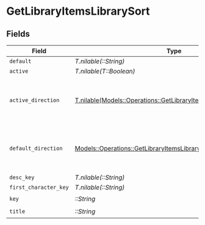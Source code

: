 # GetLibraryItemsLibrarySort


## Fields

| Field                                                                                                                                    | Type                                                                                                                                     | Required                                                                                                                                 | Description                                                                                                                              | Example                                                                                                                                  |
| ---------------------------------------------------------------------------------------------------------------------------------------- | ---------------------------------------------------------------------------------------------------------------------------------------- | ---------------------------------------------------------------------------------------------------------------------------------------- | ---------------------------------------------------------------------------------------------------------------------------------------- | ---------------------------------------------------------------------------------------------------------------------------------------- |
| `default`                                                                                                                                | *T.nilable(::String)*                                                                                                                    | :heavy_minus_sign:                                                                                                                       | N/A                                                                                                                                      | asc                                                                                                                                      |
| `active`                                                                                                                                 | *T.nilable(T::Boolean)*                                                                                                                  | :heavy_minus_sign:                                                                                                                       | N/A                                                                                                                                      | false                                                                                                                                    |
| `active_direction`                                                                                                                       | [T.nilable(Models::Operations::GetLibraryItemsLibraryActiveDirection)](../../models/operations/getlibraryitemslibraryactivedirection.md) | :heavy_minus_sign:                                                                                                                       | The direction of the sort. Can be either `asc` or `desc`.<br/>                                                                           | asc                                                                                                                                      |
| `default_direction`                                                                                                                      | [Models::Operations::GetLibraryItemsLibraryDefaultDirection](../../models/operations/getlibraryitemslibrarydefaultdirection.md)          | :heavy_check_mark:                                                                                                                       | The direction of the sort. Can be either `asc` or `desc`.<br/>                                                                           | asc                                                                                                                                      |
| `desc_key`                                                                                                                               | *T.nilable(::String)*                                                                                                                    | :heavy_minus_sign:                                                                                                                       | N/A                                                                                                                                      | titleSort:desc                                                                                                                           |
| `first_character_key`                                                                                                                    | *T.nilable(::String)*                                                                                                                    | :heavy_minus_sign:                                                                                                                       | N/A                                                                                                                                      | /library/sections/2/firstCharacter                                                                                                       |
| `key`                                                                                                                                    | *::String*                                                                                                                               | :heavy_check_mark:                                                                                                                       | N/A                                                                                                                                      | titleSort                                                                                                                                |
| `title`                                                                                                                                  | *::String*                                                                                                                               | :heavy_check_mark:                                                                                                                       | N/A                                                                                                                                      | Title                                                                                                                                    |